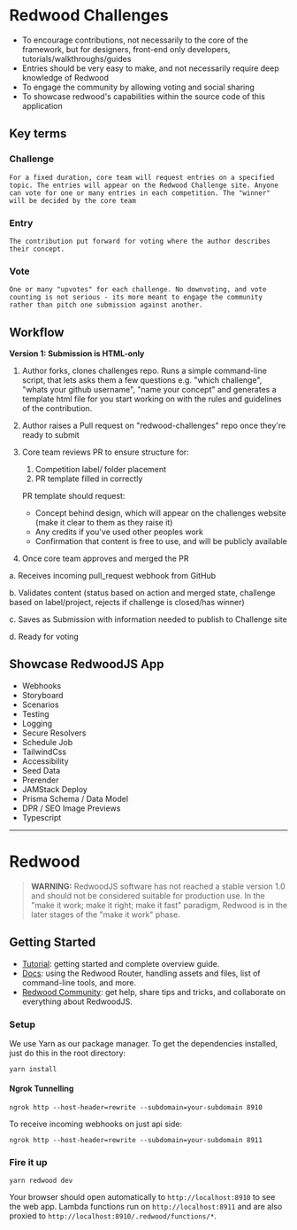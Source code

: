 # Redwood Challenges

- To encourage contributions, not necessarily to the core of the framework, but for designers, front-end only developers, tutorials/walkthroughs/guides
- Entries should be very easy to make, and not necessarily require deep knowledge of Redwood
- To engage the community by allowing voting and social sharing
- To showcase redwood's capabilities within the source code of this application

## Key terms

### Challenge

    For a fixed duration, core team will request entries on a specified topic. The entries will appear on the Redwood Challenge site. Anyone can vote for one or many entries in each competition. The "winner" will be decided by the core team

### Entry

    The contribution put forward for voting where the author describes their concept.

### Vote

    One or many "upvotes" for each challenge. No downvoting, and vote counting is not serious - its more meant to engage the community rather than pitch one submission against another.

## Workflow

**Version 1: Submission is HTML-only**

1. Author forks, clones challenges repo. Runs a simple command-line script, that lets asks them a few questions e.g. "which challenge", "whats your github username", "name your concept" and generates a template html file for you start working on with the rules and guidelines of the contribution.
2. Author raises a Pull request on "redwood-challenges" repo once they're ready to submit
3. Core team reviews PR to ensure structure for:
    1. Competition label/ folder placement
    2. PR template filled in correctly

    PR template should request:

    - Concept behind design, which will appear on the challenges website (make it clear to them as they raise it)
    - Any credits if you've used other peoples work
    - Confirmation that content is free to use, and will be publicly available

4. Once core team approves and merged the PR

a. Receives incoming pull_request webhook from GitHub

b. Validates content (status based on action and merged state, challenge based on label/project, rejects if challenge is closed/has winner)

c. Saves as Submission with information needed to publish to Challenge site

d. Ready for voting

## Showcase RedwoodJS App

- Webhooks
- Storyboard
- Scenarios
- Testing
- Logging
- Secure Resolvers
- Schedule Job
- TailwindCss
- Accessibility
- Seed Data
- Prerender
- JAMStack Deploy
- Prisma Schema / Data Model
- DPR / SEO Image Previews
- Typescript

---

# Redwood

> **WARNING:** RedwoodJS software has not reached a stable version 1.0 and should not be considered suitable for production use. In the "make it work; make it right; make it fast" paradigm, Redwood is in the later stages of the "make it work" phase.

## Getting Started
- [Tutorial](https://redwoodjs.com/tutorial/welcome-to-redwood): getting started and complete overview guide.
- [Docs](https://redwoodjs.com/docs/introduction): using the Redwood Router, handling assets and files, list of command-line tools, and more.
- [Redwood Community](https://community.redwoodjs.com): get help, share tips and tricks, and collaborate on everything about RedwoodJS.

### Setup

We use Yarn as our package manager. To get the dependencies installed, just do this in the root directory:

```terminal
yarn install
```

#### Ngrok Tunnelling

`ngrok http --host-header=rewrite --subdomain=your-subdomain 8910`

To receive incoming webhooks on just api side:

`ngrok http --host-header=rewrite --subdomain=your-subdomain 8911`

### Fire it up

```terminal
yarn redwood dev
```

Your browser should open automatically to `http://localhost:8910` to see the web app. Lambda functions run on `http://localhost:8911` and are also proxied to `http://localhost:8910/.redwood/functions/*`.

